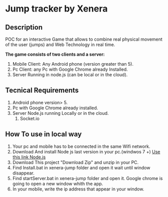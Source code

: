 # Jump tracker by Xenera

## Description
POC for an interactive Game that allows to combine real physical movement of the user (jumps) and Web Technology in real time.



**The game consists of two clients and a server:**
1. Mobile Client: Any Android phone (version greater than 5).
2. Pc Client: any Pc with Google Chrome already Installed.
3. Server Running in node.js (can be local or in the cloud).

## Tecnical Requirements
1. Android phone version> 5.
2. Pc with Google Chrome already installed.
3. Server Node.js running Locally or in the cloud.
    1.  Socket.io



## How To use in local way
1. Your pc and mobile has to be connected in the same Wifi network.
1. Download And install Node js last version in your pc.(windwos 7 +)   [Use this link Node.js](https://nodejs.org/en/)
2. Download This project "Download Zip" and unzip in your PC.
3. Find Install.bat in xenera-jump folder and open it wait until window disappear.
4. Find startServer.bat in xenera-jump folder and open it. Google chrome is going to open a new window whith the app.
5. In your mobile, write the ip address that appear in your window.
